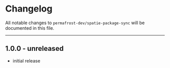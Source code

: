 # Changelog

All notable changes to `permafrost-dev/spatie-package-sync` will be documented in this file.

---

## 1.0.0 - unreleased

- initial release

